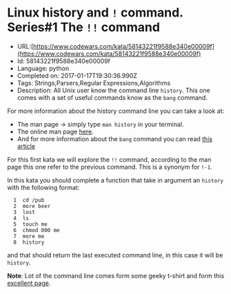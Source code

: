 # Linux history and  `!` command. Series#1  The `!!` command

 - URL:[https://www.codewars.com/kata/58143221f9588e340e00009f](https://www.codewars.com/kata/58143221f9588e340e00009f)
 - Id: 58143221f9588e340e00009f
 - Language: python
 - Completed on: 2017-01-17T19:30:36.990Z
 - Tags: Strings,Parsers,Regular Expressions,Algorithms
 - Description:
All Unix user know the command line `history`. This one comes with a set of useful commands know as the `bang` command. 

For more information about the history command line you can take a look at: 

- The man page -> simply type `man history` in your terminal.
- The online man page [here](https://linux.die.net/man/3/history).
- And for more information about the `bang` command you can read [this article](http://jaysoo.ca/2009/09/16/unix-history-and-bang-commands/)

For this first kata we will explore the `!!` command, according to the man page this one refer to the previous command.  This is a synonym for `!-1`.

In this kata you should complete a function that take in argument an `history` with the following format: 

```
  1  cd /pub
  2  more beer
  3  lost
  4  ls 
  5  touch me 
  6  chmod 000 me 
  7  more me
  8  history
```

and that should return the last executed command line, in this case it will be `history`.

**Note**: Lot of the command line comes form some geeky t-shirt and form this [excellent page](http://langevin.univ-tln.fr/cours/UPS/extra/unix-shell-jokes.txt).



